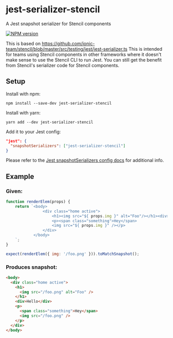 # jest-serializer-stencil
A Jest snapshot serializer for Stencil components

[![NPM version](https://badge.fury.io/js/jest-serializer-stencil.svg)](https://npmjs.org/package/jest-serializer-stencil)

This is based on https://github.com/ionic-team/stencil/blob/master/src/testing/jest/jest-serializer.ts
This is intended for teams using Stencil components in other frameworks where it doesn't make sense to use the Stencil CLI to run Jest. You can still get the benefit from Stencil's serializer code for Stencil components.

## Setup
Install with npm:

```
npm install --save-dev jest-serializer-stencil
```

Install with yarn:

```
yarn add --dev jest-serializer-stencil
```

Add it to your Jest config:
```json
"jest": {
  "snapshotSerializers": ["jest-serializer-stencil"]
}
```

Please refer to the [Jest snapshotSerializers config docs](https://jestjs.io/docs/configuration#snapshotserializers-arraystring) for additional info.

## Example

### Given:
```js
function renderElem(props) {
	return `<body>
				<div class="home active">
					<h1><img src="${ props.img }" alt="Foo"/></h1><div>Hello</div>
					<p><span class="something">Hey</span>
					<img src="${ props.img }" /></p>
				</div>
			</body>
	`;
}

expect(renderElem({ img: '/foo.png' })).toMatchSnapshot();
```

### Produces snapshot:
```html
<body>
  <div class="home active">
    <h1>
      <img src="/foo.png" alt="Foo" />
    </h1>
    <div>Hello</div>
    <p>
      <span class="something">Hey</span>
      <img src="/foo.png" />
    </p>
  </div>
</body>
```